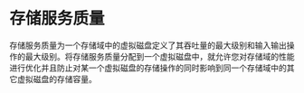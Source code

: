 # 存储服务质量

存储服务质量为一个存储域中的虚拟磁盘定义了其吞吐量的最大级别和输入输出操作的最大级别。将存储服务质量分配到一个虚拟磁盘中，就允许您对存储域的性能进行优化并且防止对某一个虚拟磁盘的存储操作的同时影响到同一个存储域中的其它虚拟磁盘的存储容量。


